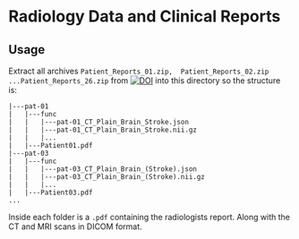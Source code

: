# Radiology Data and Clinical Reports

## Usage

Extract all archives `Patient_Reports_01.zip,  Patient_Reports_02.zip ...Patient_Reports_26.zip` from [![DOI](https://zenodo.org/badge/DOI/10.5281/zenodo.1215676.svg)](https://doi.org/10.5281/zenodo.1215676) into this directory so the structure is:

```
|---pat-01
|   |---func
|   |   |---pat-01_CT_Plain_Brain_Stroke.json
|   |   |---pat-01_CT_Plain_Brain_Stroke.nii.gz
|   |   |...
|   |---Patient01.pdf
|---pat-03
|   |---func
|   |   |---pat-03_CT_Plain_Brain_(Stroke).json
|   |   |---pat-03_CT_Plain_Brain_(Stroke).nii.gz
|   |   |...
|   |---Patient03.pdf
...
```

Inside each folder is a `.pdf` containing the radiologists report. Along with the CT and MRI scans in DICOM format.
